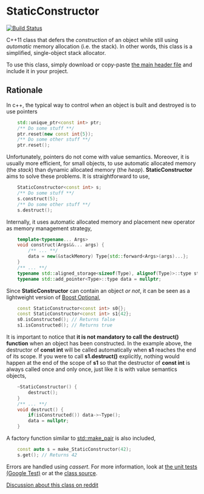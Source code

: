 # StaticConstructor

[![Build Status](https://travis-ci.org/klalumiere/StaticConstructor.svg?branch=master)](https://travis-ci.org/klalumiere/StaticConstructor/)

C++11 class that defers the *construction* of an object while still using *automatic* memory allocation (i.e. the stack). In other words, this class is a simplified, single-object stack allocator.

To use this class, simply download or copy-paste [the main header file](https://github.com/klalumiere/StaticConstructor/blob/master/include/StaticConstructor.h) and include it in your project.

## Rationale

In c++, the typical way to control *when* an object is built and destroyed is to use pointers

```c++
	std::unique_ptr<const int> ptr;
	/** Do some stuff **/
	ptr.reset(new const int{5});
	/** Do some other stuff **/
	ptr.reset();
```

Unfortunately, pointers do not come with value semantics. Moreover, it is usually more efficient, for small objects, to use automatic allocated memory (the *stack*) than dynamic allocated memory (the *heap*). **StaticConstructor** aims to solve these problems. It is straightforward to use,

```c++
	StaticConstructor<const int> s;
	/** Do some stuff **/
    s.construct(5);
	/** Do some other stuff **/
    s.destruct();
```

Internally, it uses automatic allocated memory and placement new operator as memory management strategy,

```c++
    template<typename... Args>
    void construct(Args&&... args) {
        /** ... **/
        data = new(&stackMemory) Type{std::forward<Args>(args)...};
    }
    /** ... **/
    typename std::aligned_storage<sizeof(Type), alignof(Type)>::type stackMemory;
    typename std::add_pointer<Type>::type data = nullptr;
```

Since **StaticConstructor** can contain an object *or not*, it can be seen as a lightweight version of [Boost Optional](http://www.boost.org/doc/libs/1_61_0/libs/optional/doc/html/index.html),

```c++
	const StaticConstructor<const int> s0{};
	const StaticConstructor<const int> s1{42};
	s0.isConstructed(); // Returns false
	s1.isConstructed(); // Returns true
```

It is important to notice that **it is not mandatory to call the destruct() function** when an object has been constructed. In the example above, the destructor of **const int** will be called automatically when **s1** reaches the end of its scope. If you were to call **s1.destruct()** explicitly, nothing would happen at the end of the scope of **s1** so that the destructor of **const int** is always called once and only once, just like it is with value semantics objects,

```c++
	~StaticConstructor() {
        destruct();
    }
    /** ... **/
    void destruct() {
        if(isConstructed()) data->~Type();
        data = nullptr;
    }
```

A factory function similar to [std::make_pair](http://en.cppreference.com/w/cpp/utility/pair/make_pair) is also included,

```c++
	const auto s = make_StaticConstructor(42);
    s.get(); // Returns 42
```

Errors are handled using *cassert*. For more information, look at [the unit tests (Google Test)](https://github.com/klalumiere/StaticConstructor/blob/master/src/StaticConstructor_tests.cpp) or at the [class source](https://github.com/klalumiere/StaticConstructor/blob/master/include/StaticConstructor.h).

[Discussion about this class on reddit](https://www.reddit.com/r/cpp/comments/56pccl/c11_class_that_defers_the_construction_of_an/)
